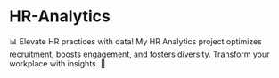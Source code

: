 # HR-Analytics
📊 Elevate HR practices with data! My HR Analytics project optimizes recruitment, boosts engagement, and fosters diversity. Transform your workplace with insights. 🚀
